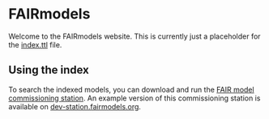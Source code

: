 # FAIRmodels

Welcome to the FAIRmodels website. This is currently just a placeholder for the [index.ttl](index.ttl) file.

## Using the index
To search the indexed models, you can download and run the [FAIR model commissioning station](https://gitlab.com/UM-CDS/projects/FAIRcomml/model-commissioning-station). An example version of this commissioning station is available on [dev-station.fairmodels.org](https://dev-station.fairmodels.org).
